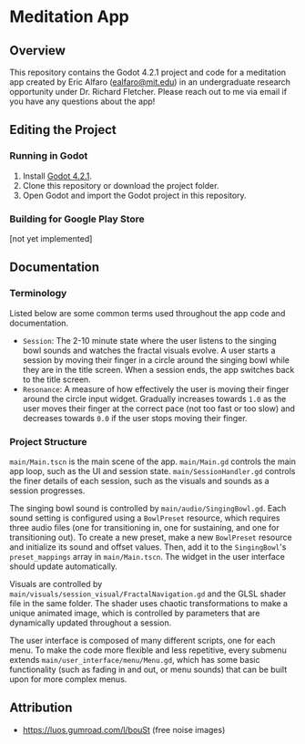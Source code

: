 # Meditation App

## Overview
This repository contains the Godot 4.2.1 project and code for a meditation app
created by Eric Alfaro (ealfaro@mit.edu) in an undergraduate research opportunity
under Dr. Richard Fletcher. Please reach out to me via email if you have any
questions about the app!

## Editing the Project
### Running in Godot
1. Install [Godot 4.2.1](https://godotengine.org/download/archive/4.2.1-stable/).
2. Clone this repository or download the project folder.
3. Open Godot and import the Godot project in this repository.

### Building for Google Play Store
[not yet implemented]

## Documentation
### Terminology
Listed below are some common terms used throughout the app code and documentation.
- `Session`: The 2-10 minute state where the user listens to the singing bowl 
sounds and watches the fractal visuals evolve. A user starts a session
by moving their finger in a circle around the singing bowl while they are in 
the title screen. When a session ends, the app switches back to the
title screen.
- `Resonance`: A measure of how effectively the user is moving their finger around
the circle input widget. Gradually increases towards `1.0` as the user moves
their finger at the correct pace (not too fast or too slow) and decreases
towards `0.0` if the user stops moving their finger. 

### Project Structure
`main/Main.tscn` is the main scene of the app. `main/Main.gd` controls the
main app loop, such as the UI and session state. `main/SessionHandler.gd` controls
the finer details of each session, such as the visuals and sounds as
a session progresses.

The singing bowl sound is controlled by `main/audio/SingingBowl.gd`.
Each sound setting is configured using a `BowlPreset` resource, which requires
three audio files (one for transitioning in, one for sustaining, and one for transitioning
out). To create a new preset, make a new `BowlPreset` resource and initialize its
sound and offset values. Then, add it to the `SingingBowl`'s `preset_mappings` 
array in `main/Main.tscn`. The widget in the user interface should update
automatically.

Visuals are controlled by `main/visuals/session_visual/FractalNavigation.gd` and the GLSL shader file in the same folder. The shader uses chaotic transformations to make a
unique animated image, which is controlled by parameters that are dynamically updated throughout a session.

The user interface is composed of many different scripts, one for each menu.
To make the code more flexible and less repetitive, every submenu extends `main/user_interface/menu/Menu.gd`,
which has some basic functionality (such as fading in and out, or menu sounds) that
can be built upon for more complex menus.

## Attribution
- https://luos.gumroad.com/l/bouSt (free noise images)
